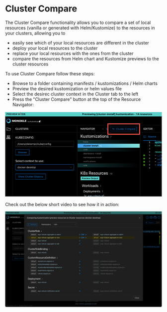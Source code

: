 # Cluster Compare

The Cluster Compare functionality allows you to compare a set of local resources (vanilla or generated with 
Helm/Kustomize) to the resources in your clusters, allowing you to 

- easily see which of your local resources are different in the cluster
- deploy your local resources to the cluster
- replace your local resources with the ones from the cluster
- compare the resources from Helm chart and Kustomize previews to the cluster resources

To use Cluster Compare follow these steps:

- Browse to a folder containing manifests / kustomizations / Helm charts
- Preview the desired kustomization or helm values file
- Select the desirec cluster context in the Cluster tab to the left
- Press the "Cluster Compare" button at the top of the Resource Navigator:

![Cluster Compare](img/cluster-compare-button.png)

Check out the below short video to see how it in action:

[![Monokle Cluster Compare](img/cluster-compare.png)](https://youtu.be/9ha3-aPgSt8)

